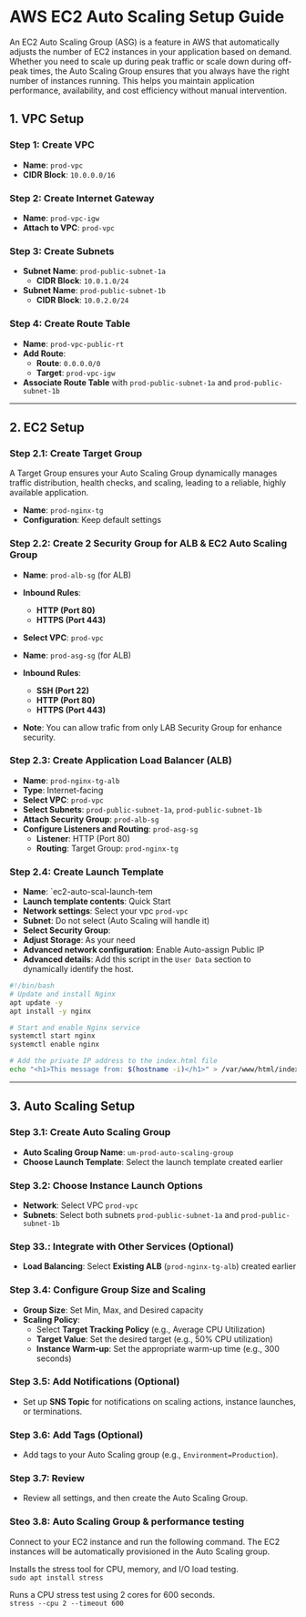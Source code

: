 # AWS EC2 Auto Scaling Setup Guide
An EC2 Auto Scaling Group (ASG) is a feature in AWS that automatically adjusts the number of EC2 instances in your application based on demand. Whether you need to scale up during peak traffic or scale down during off-peak times, the Auto Scaling Group ensures that you always have the right number of instances running. This helps you maintain application performance, availability, and cost efficiency without manual intervention.
## 1. VPC Setup

### Step 1: Create VPC
- **Name**: `prod-vpc`
- **CIDR Block**: `10.0.0.0/16`

### Step 2: Create Internet Gateway
- **Name**: `prod-vpc-igw`
- **Attach to VPC**: `prod-vpc`

### Step 3: Create Subnets
- **Subnet Name**: `prod-public-subnet-1a`
  - **CIDR Block**: `10.0.1.0/24`
- **Subnet Name**: `prod-public-subnet-1b`
  - **CIDR Block**: `10.0.2.0/24`

### Step 4: Create Route Table
- **Name**: `prod-vpc-public-rt`
- **Add Route**:
  - **Route**: `0.0.0.0/0`
  - **Target**: `prod-vpc-igw`
- **Associate Route Table** with `prod-public-subnet-1a` and `prod-public-subnet-1b`

---

## 2. EC2 Setup

### Step 2.1: Create Target Group
A Target Group ensures your Auto Scaling Group dynamically manages traffic distribution, health checks, and scaling, leading to a reliable, highly available application.
- **Name**: `prod-nginx-tg`
- **Configuration**: Keep default settings

### Step 2.2: Create 2 Security Group for ALB & EC2 Auto Scaling Group
- **Name**: `prod-alb-sg` (for ALB)
- **Inbound Rules**:
  - **HTTP (Port 80)**
  - **HTTPS (Port 443)**
- **Select VPC**: `prod-vpc`

- **Name**: `prod-asg-sg` (for ALB)
- **Inbound Rules**:
  - **SSH (Port 22)**
  - **HTTP (Port 80)**
  - **HTTPS (Port 443)**
- **Note**: You can allow trafic from only LAB Security Group for enhance security.

### Step 2.3: Create Application Load Balancer (ALB)
- **Name**: `prod-nginx-tg-alb`
- **Type**: Internet-facing
- **Select VPC**: `prod-vpc`
- **Select Subnets**: `prod-public-subnet-1a`, `prod-public-subnet-1b`
- **Attach Security Group**: `prod-alb-sg`
- **Configure Listeners and Routing**: `prod-asg-sg`
  - **Listener**: HTTP (Port 80)
  - **Routing**: Target Group: `prod-nginx-tg`

### Step 2.4: Create Launch Template
- **Name**: `ec2-auto-scal-launch-tem
- **Launch template contents**: Quick Start
- **Network settings**: Select your vpc `prod-vpc`
- **Subnet**: Do not select (Auto Scaling will handle it)
- **Select Security Group**:
- **Adjust Storage**: As your need 
- **Advanced network configuration**: Enable Auto-assign Public IP
- **Advanced details**: Add this script in the `User Data` section to dynamically identify the host.

```bash
#!/bin/bash
# Update and install Nginx
apt update -y
apt install -y nginx

# Start and enable Nginx service
systemctl start nginx
systemctl enable nginx

# Add the private IP address to the index.html file
echo "<h1>This message from: $(hostname -i)</h1>" > /var/www/html/index.html
```
---

## 3. Auto Scaling Setup

### Step 3.1: Create Auto Scaling Group
- **Auto Scaling Group Name**: `um-prod-auto-scaling-group`
- **Choose Launch Template**: Select the launch template created earlier

### Step 3.2: Choose Instance Launch Options
- **Network**: Select VPC `prod-vpc`
- **Subnets**: Select both subnets `prod-public-subnet-1a` and `prod-public-subnet-1b`

### Step 33.: Integrate with Other Services (Optional)
- **Load Balancing**: Select **Existing ALB** (`prod-nginx-tg-alb`) created earlier

### Step 3.4: Configure Group Size and Scaling
- **Group Size**: Set Min, Max, and Desired capacity
- **Scaling Policy**:
  - Select **Target Tracking Policy** (e.g., Average CPU Utilization)
  - **Target Value**: Set the desired target (e.g., 50% CPU utilization)
  - **Instance Warm-up**: Set the appropriate warm-up time (e.g., 300 seconds)

### Step 3.5: Add Notifications (Optional)
- Set up **SNS Topic** for notifications on scaling actions, instance launches, or terminations.

### Step 3.6: Add Tags (Optional)
- Add tags to your Auto Scaling group (e.g., `Environment=Production`).

### Step 3.7: Review
- Review all settings, and then create the Auto Scaling Group.

### Steo 3.8: Auto Scaling Group & performance testing

Connect to your EC2 instance and run the following command. The EC2 instances will be automatically provisioned in the Auto Scaling group.

Installs the stress tool for CPU, memory, and I/O load testing.\
`sudo apt install stress`

Runs a CPU stress test using 2 cores for 600 seconds.\
`stress --cpu 2 --timeout 600`


